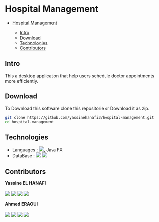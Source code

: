 # Hospital Management
- [Hospital Management](#hospital)

  * [Intro](#intro)
  * [Download](#download)
  * [Technologies](#technologies)
  * [Contributors](#contributors)

## Intro

This a desktop application that help users schedule doctor appointments more efficiently.

## Download

To Download this software clone this repositorie or Download it as zip.
```bash
git clone https://github.com/yassinehanafi3/hospital-management.git
cd hospital-management
```

## Technologies

- Languages : ![](https://img.shields.io/badge/Java-ED8B00?logo=openjdk&logoColor=white), Java FX
- DataBase : ![](https://img.shields.io/badge/MongoDB-4EA94B?logo=mongodb&logoColor=white) ![](https://img.shields.io/badge/redis-%23DD0031.svg?logo=redis&logoColor=white) 

## Contributors

**Yassine EL HANAFI** <br/> <br/>
[![](https://img.shields.io/badge/-Linkedin-%232867B2)](https://www.linkedin.com/in/elhanafiyassine/)
[![](https://img.shields.io/badge/-Facebook-%234267B2)](https://www.facebook.com/elhanafiyassin)
[![](https://img.shields.io/badge/-Github-333)](https://github.com/yassinehanafi3)
[![](https://img.shields.io/badge/Portfolio-e0aa17)](https://yassinehanafi3.github.io/portfolio/)

**Ahmed ERAOUI** <br/> <br/>
[![](https://img.shields.io/badge/-Linkedin-%232867B2)](https://www.linkedin.com/in/ahmederaoui/)
[![](https://img.shields.io/badge/-Facebook-%234267B2)](https://www.facebook.com/ahmad.jinyouz/)
[![](https://img.shields.io/badge/-Github-333)](https://github.com/ahmederaoui)
[![](https://img.shields.io/badge/Portfolio-e0aa17)](https://eraouiahmed.netlify.app/#home)
